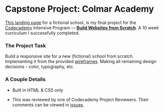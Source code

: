 # Capstone Project: Colmar Academy 

[This landing page][1] for a fictional school, is my final project for the [Codecademy][2] Intensive Program — [**Build Websites from Scratch**][3]. A 10 week curriculum I successfully completed.

### The Project Task 

Build a responsive site for a new (fictional) school from scratch. Implementing it from the provided [wireframes][4]. Making all remaining design decisions - color, typography, etc. 

### A Couple Details

* Built in HTML & CSS only 

* This was reviewed by one of Codecademy Project Reviewers. Their comments can be viewed in [issues][5].

[1]: https://nabrus.github.io/colmar-academy  "Colmar Academy"
[2]: https://www.codecademy.com  "codecademy"
[3]: https://www.codecademy.com/pro/intensive/build-websites-from-scratch/ "Intensive course"
[4]: resources/colmar-academy-spec.png "wireframes"
[5]: https://github.com/nabrus/colmar-academy/issues "issues"
